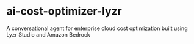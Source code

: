 # ai-cost-optimizer-lyzr
A conversational agent for enterprise cloud cost optimization built using Lyzr Studio and Amazon Bedrock

